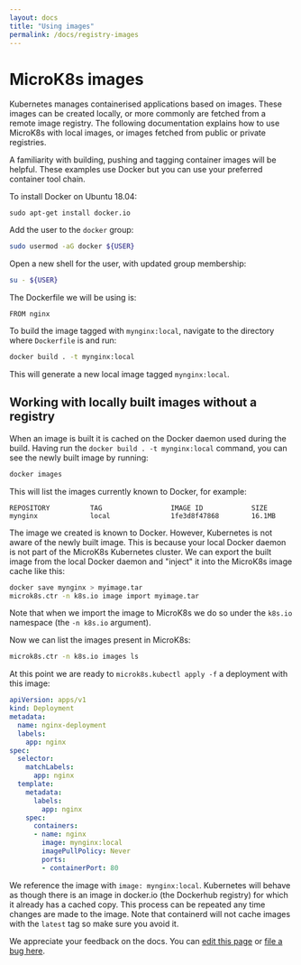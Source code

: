 ```yaml
---
layout: docs
title: "Using images"
permalink: /docs/registry-images
---
```


# MicroK8s images

Kubernetes manages containerised applications based on images. These images can
be created locally, or more commonly are fetched from a remote image registry.
The following documentation explains how to use MicroK8s with local images, or
images fetched from public or private registries.

A familiarity with building, pushing and tagging container images will be
helpful. These examples use Docker but you can use your preferred
container tool chain.

To install Docker on Ubuntu 18.04:

```
sudo apt-get install docker.io
```

Add the user to the `docker` group:

```bash
sudo usermod -aG docker ${USER}
```

Open a new shell for the user, with updated group membership:

```bash
su - ${USER}
```

The Dockerfile we will be using is:

```
FROM nginx
```

To build the image tagged with `mynginx:local`, navigate to the directory where
`Dockerfile` is and run:

```bash
docker build . -t mynginx:local
```

This will generate a new local image tagged `mynginx:local`.

## Working with locally built images without a registry

When an image is built it is cached on the Docker daemon used during the build.
Having run the `docker build . -t mynginx:local` command, you can see the newly
built image by running:

```bash
docker images
```

This will list the images currently known to Docker, for example:

```no-highlight
REPOSITORY          TAG                 IMAGE ID            SIZE
mynginx             local               1fe3d8f47868        16.1MB
```

The image we created is known to Docker. However, Kubernetes is not aware of
the newly built image. This is because your local  Docker daemon is not part of
the MicroK8s Kubernetes cluster. We can export the built image from the local
Docker daemon and "inject" it into the  MicroK8s image cache like this:

```bash
docker save mynginx > myimage.tar
microk8s.ctr -n k8s.io image import myimage.tar
```

Note that when we import the image to MicroK8s we do so under the `k8s.io`
namespace (the `-n k8s.io` argument).

Now we can list the images present in MicroK8s:

```bash
microk8s.ctr -n k8s.io images ls
```

At this point we are ready to `microk8s.kubectl apply -f` a deployment with
this image:

```yaml
apiVersion: apps/v1
kind: Deployment
metadata:
  name: nginx-deployment
  labels:
    app: nginx
spec:
  selector:
    matchLabels:
      app: nginx
  template:
    metadata:
      labels:
        app: nginx
    spec:
      containers:
      - name: nginx
        image: mynginx:local
        imagePullPolicy: Never
        ports:
        - containerPort: 80
```

We reference the image with `image: mynginx:local`. Kubernetes will behave as
though there is an image in docker.io (the Dockerhub registry) for which it
already has a cached copy. This process can be repeated any time changes are
made to the image. Note that containerd will not cache images with the `latest`
tag so make sure you avoid it.
<!-- FEEDBACK -->
<div class="p-notification--information">
  <p class="p-notification__response">
    We appreciate your feedback on the docs. You can 
    <a href="https://https://github.com/canonical-web-and-design/microk8s.io/edit/master/docs/registry-images.md" class="p-notification__action">edit this page</a> 
    or 
    <a href="https://github.com/canonical-web-and-design/microk8s.io/issues/new" class="p-notification__action">file a bug here</a>.
  </p>
</div>
